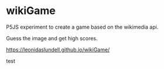 # wikiGame
P5JS experiment to create a game based on the wikimedia api.

Guess the image and get high scores.

https://leonidaslundell.github.io/wikiGame/

test